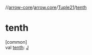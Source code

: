 //[arrow-core](../../../index.md)/[arrow.core](../index.md)/[Tuple21](index.md)/[tenth](tenth.md)

# tenth

[common]\
val [tenth](tenth.md): [J](index.md)
